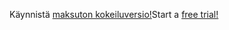 <span data-ttu-id="c0032-101">Käynnistä [maksuton kokeiluversio!](https://go.microsoft.com/fwlink/?linkid=847861)</span><span class="sxs-lookup"><span data-stu-id="c0032-101">Start a [free trial!](https://go.microsoft.com/fwlink/?linkid=847861)</span></span>